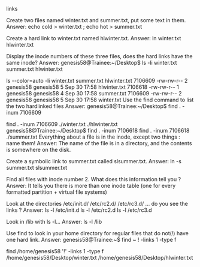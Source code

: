 links 

Create two files named winter.txt and summer.txt, put some text in them. 
Answer: echo cold > winter.txt ; echo hot > summer.txt

Create a hard link to winter.txt named hlwinter.txt. 
Answer: ln winter.txt hlwinter.txt

Display the inode numbers of these three files, does the hard links have the same inode? 
Answer: genesis58@Trainee:~/Desktop$ ls -li winter.txt summer.txt hlwinter.txt

ls --color=auto -li winter.txt summer.txt hlwinter.txt 7106609 -rw-rw-r-- 2 genesis58 genesis58 5 Sep 30 17:58 hlwinter.txt 7106618 -rw-rw-r-- 1 genesis58 genesis58 4 Sep 30 17:58 summer.txt 7106609 -rw-rw-r-- 2 genesis58 genesis58 5 Sep 30 17:58 winter.txt
Use the find command to list the two hardlinked files 
Answer: genesis58@Trainee:~/Desktop$ find . -inum 7106609

find . -inum 7106609 ./winter.txt ./hlwinter.txt genesis58@Trainee:~/Desktop$ find . -inum 7106618
find . -inum 7106618 ./summer.txt
Everything about a file is in the inode, except two things : name them! 
Answer: The name of the file is in a directory, and the contents is somewhere on the disk.

Create a symbolic link to summer.txt called slsummer.txt. 
Answer: ln -s summer.txt slsummer.txt

Find all files with inode number 2. What does this information tell you ? 
Answer: It tells you there is more than one inode table (one for every formatted partition + virtual file systems)

Look at the directories /etc/init.d/ /etc/rc2.d/ /etc/rc3.d/ ... do you see the links ? 
Answer: ls -l /etc/init.d ls -l /etc/rc2.d ls -l /etc/rc3.d

Look in /lib with ls -l... 
Answer: ls -l /lib

Use find to look in your home directory for regular files that do not(!) have one hard link. 
Answer: genesis58@Trainee:~$ find ~ ! -links 1 -type f

find /home/genesis58 '!' -links 1 -type f /home/genesis58/Desktop/winter.txt /home/genesis58/Desktop/hlwinter.txt
